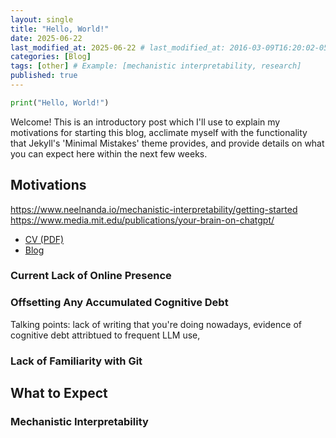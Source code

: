 ```yaml
---
layout: single
title: "Hello, World!"
date: 2025-06-22
last_modified_at: 2025-06-22 # last_modified_at: 2016-03-09T16:20:02-05:00
categories: [Blog]
tags: [other] # Example: [mechanistic interpretability, research]
published: true
---
```



```python
print("Hello, World!")
```

Welcome! This is an introductory post which I'll use to explain my motivations for starting this blog, acclimate myself with the functionality that Jekyll's 'Minimal Mistakes' theme provides, and provide details on what you can expect here within the next few weeks.

## Motivations

https://www.neelnanda.io/mechanistic-interpretability/getting-started
https://www.media.mit.edu/publications/your-brain-on-chatgpt/
- [CV (PDF)](/assets/images/CV.pdf)
- [Blog](/blog/)


### Current Lack of Online Presence



### Offsetting Any Accumulated Cognitive Debt

Talking points: lack of writing that you're doing nowadays, evidence of cognitive debt attribtued to frequent LLM use,


### Lack of Familiarity with Git

## What to Expect

### Mechanistic Interpretability


